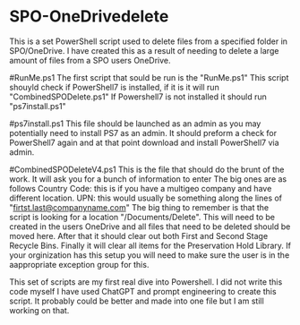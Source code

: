 # SPO-OneDrivedelete
This is a set PowerShell script used to delete files from a specified folder in SPO/OneDrive.
I have created this as a result of needing to delete a large amount of files from a SPO users OneDrive. 

#RunMe.ps1
The first script that sould be run is the "RunMe.ps1"
This script shouyld check if PowerShell7 is installed, if it is it will run "CombinedSPODelete.ps1"
If Powershell7 is not installed it should run "ps7install.ps1"

#ps7install.ps1
This file should be launched as an admin as you may potentially need to install PS7 as an admin.
It should preform a check for PowerShell7 again and at that point download and install PowerShell7 via admin.

#CombinedSPODeleteV4.ps1
This is the file that should do the brunt of the work.
It will ask you for a bunch of information to enter The big ones are as follows
Country Code: this is if you have a multigeo company and have different location.
UPN: this would usually be something along the lines of "firtst.last@companyname.com"
The big thing to remember is that the script is looking for a location "/Documents/Delete". This will need to be created in the users OneDrive and all files that need to be deleted should be moved here.
After that it should clear out both First and Second Stage Recycle Bins.
Finally it will clear all items for the Preservation Hold Library. If your orginization has this setup you will need to make sure the user is in the aappropriate exception group for this.

This set of scripts are my first real dive into Powershell. I did not write this code myself I have used ChatGPT and prompt engineering to create this script. It probably could be better and made into one file but I am still working on that.
